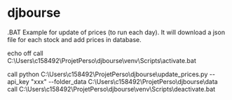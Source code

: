 # djbourse

.BAT Example for update of prices (to run each day).
It will download a json file for each stock and add prices in database.

echo off
call C:\Users\c158492\ProjetPerso\djbourse\venv\Scripts\activate.bat

call python C:\Users\c158492\ProjetPerso\djbourse\update_prices.py --api_key "xxx" --folder_data C:\Users\c158492\ProjetPerso\djbourse\data
call C:\Users\c158492\ProjetPerso\djbourse\venv\Scripts\deactivate.bat
